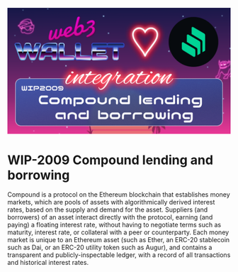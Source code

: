 [_metadata_:at_account]:- "@compoundfinance"
![image](../v2/images/2009.png)

# WIP-2009 Compound lending and borrowing

Compound is a protocol on the Ethereum blockchain that establishes money markets, which are
pools of assets with algorithmically derived interest rates, based on the supply and demand for the
asset. Suppliers (and borrowers) of an asset interact directly with the protocol, earning (and paying) a floating interest rate, without having to negotiate terms such as maturity, interest rate, or collateral with a peer or counterparty. Each money market is unique to an Ethereum asset (such as Ether, an ERC-20 stablecoin such as Dai, or an ERC-20 utility token such as Augur), and contains a transparent and publicly-inspectable ledger, with a record of all transactions and historical interest rates.